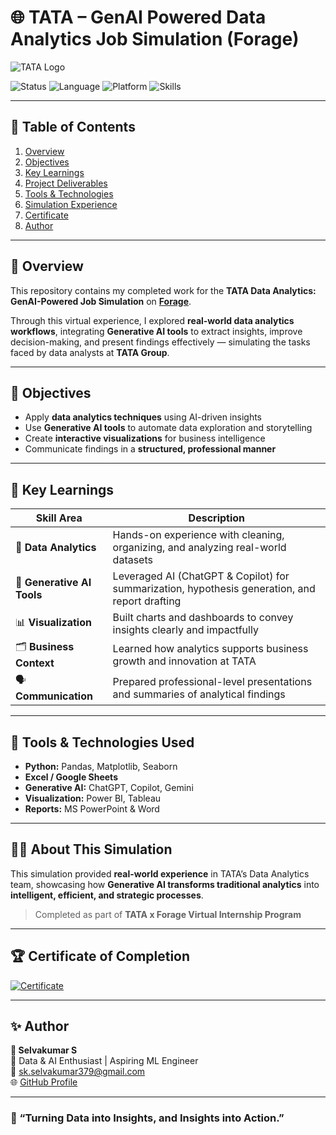 # 🌐 TATA – GenAI Powered Data Analytics Job Simulation (Forage)

![TATA Logo](https://upload.wikimedia.org/wikipedia/en/thumb/4/47/Tata_logo.svg/1200px-Tata_logo.svg.png)

![Status](https://img.shields.io/badge/Status-Completed-brightgreen)
![Language](https://img.shields.io/badge/Language-Python-blue)
![Platform](https://img.shields.io/badge/Platform-Forage-orange)
![Skills](https://img.shields.io/badge/Skills-Data%20Analytics%2C%20Generative%20AI%2C%20Visualization-lightgrey)

---

## 📌 Table of Contents
1. [Overview](#-overview)
2. [Objectives](#-objectives)
3. [Key Learnings](#-key-learnings)
4. [Project Deliverables](#-project-deliverables)
5. [Tools & Technologies](#-tools--technologies-used)
6. [Simulation Experience](#-about-this-simulation)
7. [Certificate](#-certificate-of-completion)
8. [Author](#-author)

---

## 🚀 Overview

This repository contains my completed work for the **TATA Data Analytics: GenAI-Powered Job Simulation** on **[Forage](https://www.theforage.com/)**.

Through this virtual experience, I explored **real-world data analytics workflows**, integrating **Generative AI tools** to extract insights, improve decision-making, and present findings effectively — simulating the tasks faced by data analysts at **TATA Group**.

---

## 🎯 Objectives

- Apply **data analytics techniques** using AI-driven insights  
- Use **Generative AI tools** to automate data exploration and storytelling  
- Create **interactive visualizations** for business intelligence  
- Communicate findings in a **structured, professional manner**  

---

## 🧠 Key Learnings

| Skill Area | Description |
|-------------|--------------|
| 🧩 **Data Analytics** | Hands-on experience with cleaning, organizing, and analyzing real-world datasets |
| 🤖 **Generative AI Tools** | Leveraged AI (ChatGPT & Copilot) for summarization, hypothesis generation, and report drafting |
| 📊 **Visualization** | Built charts and dashboards to convey insights clearly and impactfully |
| 🗂️ **Business Context** | Learned how analytics supports business growth and innovation at TATA |
| 🗣️ **Communication** | Prepared professional-level presentations and summaries of analytical findings |

---


## 🧰 Tools & Technologies Used

- **Python:** Pandas, Matplotlib, Seaborn  
- **Excel / Google Sheets**  
- **Generative AI:** ChatGPT, Copilot, Gemini  
- **Visualization:** Power BI, Tableau  
- **Reports:** MS PowerPoint & Word  

---

## 🧑‍💻 About This Simulation

This simulation provided **real-world experience** in TATA’s Data Analytics team, showcasing how **Generative AI transforms traditional analytics** into **intelligent, efficient, and strategic processes**.

> Completed as part of **TATA x Forage Virtual Internship Program**  

---

## 🏆 Certificate of Completion

[![Certificate](https://img.shields.io/badge/View-Certificate-blue)](https://www.theforage.com/completion-certificates/ifobHAoMjQs9s6bKS/gMTdCXwDdLYoXZ3wG_ifobHAoMjQs9s6bKS_p4aDGkugw8dRD3HhD_1759684672907_completion_certificate.pdf)

---

## ✨ Author

**👤 Selvakumar S**  
💼 Data & AI Enthusiast | Aspiring ML Engineer  
📧 [sk.selvakumar379@gmail.com](mailto:sk.selvakumar379@gmail.com)  
🌐 [GitHub Profile](https://github.com/SelvaS7)  

---

### 🌟 “Turning Data into Insights, and Insights into Action.”
